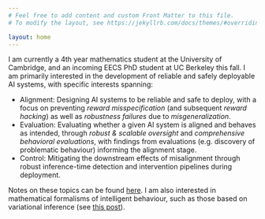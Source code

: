 ```yaml
---
# Feel free to add content and custom Front Matter to this file.
# To modify the layout, see https://jekyllrb.com/docs/themes/#overriding-theme-defaults

layout: home
---
```


I am currently a 4th year mathematics student at the University of Cambridge, and an incoming EECS PhD student at UC Berkeley this fall. I am primarily interested in the development of reliable and safely deployable AI systems, with specific interests spanning:
* Alignment: Designing AI systems to be reliable and safe to deploy, with a focus on preventing *reward misspecification* (and subsequent *reward hacking*) as well as *robustness failures* due to *misgeneralization*.
* Evaluation: Evaluating whether a given AI system is aligned and behaves as intended, through *robust & scalable oversight* and *comprehensive behavioral evaluations*, with findings from evaluations (e.g. discovery of problematic behaviour) informing the alignment stage.
* Control: Mitigating the downstream effects of misalignment through robust inference-time detection and intervention pipelines during deployment.

Notes on these topics can be found [here](https://r-gould.github.io/2025/03/22/alignment-and-control.html). I am also interested in mathematical formalisms of intelligent behaviour, such as those based on variational inference (see [this post](https://r-gould.github.io/2024/09/23/variational-perception-action.html)).
